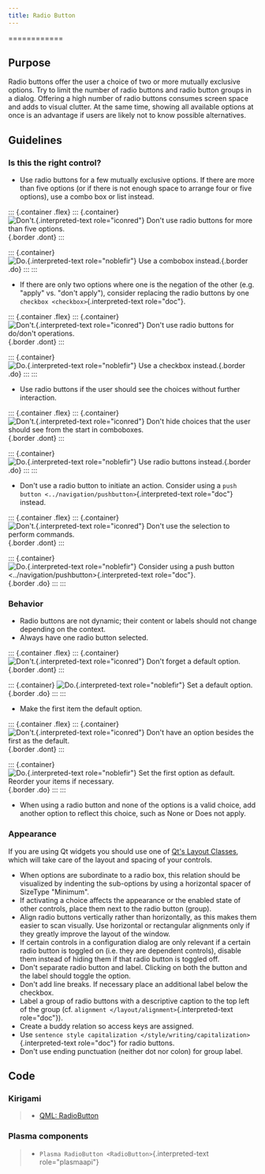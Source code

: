 ```yaml
---
title: Radio Button
---
```

============

Purpose
-------

Radio buttons offer the user a choice of two or more mutually exclusive
options. Try to limit the number of radio buttons and radio button
groups in a dialog. Offering a high number of radio buttons consumes
screen space and adds to visual clutter. At the same time, showing all
available options at once is an advantage if users are likely not to
know possible alternatives.

Guidelines
----------

### Is this the right control?

-   Use radio buttons for a few mutually exclusive options. If there are
    more than five options (or if there is not enough space to arrange
    four or five options), use a combo box or list instead.

::: {.container .flex}
::: {.container}
![`Don't.`{.interpreted-text role="iconred"} Don\'t use radio buttons
for more than five options.](/hig/Radiobutton_Many_Bad.qml.png){.border
.dont}
:::

::: {.container}
![`Do.`{.interpreted-text role="noblefir"} Use a combobox
instead.](/hig/Radiobutton_Many_Good.qml.png){.border .do}
:::
:::

-   If there are only two options where one is the negation of the other
    (e.g. \"apply\" vs. \"don\'t apply\"), consider replacing the radio
    buttons by one `checkbox <checkbox>`{.interpreted-text role="doc"}.

::: {.container .flex}
::: {.container}
![`Don't.`{.interpreted-text role="iconred"} Don\'t use radio buttons
for do/don\'t
operations.](/hig/Radiobutton_Negation_Bad.qml.png){.border .dont}
:::

::: {.container}
![`Do.`{.interpreted-text role="noblefir"} Use a checkbox
instead.](/hig/Radiobutton_Negation_Good.qml.png){.border .do}
:::
:::

-   Use radio buttons if the user should see the choices without further
    interaction.

::: {.container .flex}
::: {.container}
![`Don't.`{.interpreted-text role="iconred"} Don\'t hide choices that
the user should see from the start in
comboboxes.](/hig/Radiobutton_Visible_Bad.qml.png){.border .dont}
:::

::: {.container}
![`Do.`{.interpreted-text role="noblefir"} Use radio buttons
instead.](/hig/Radiobutton_Visible_Good.qml.png){.border .do}
:::
:::

-   Don\'t use a radio button to initiate an action. Consider using a
    `push button <../navigation/pushbutton>`{.interpreted-text
    role="doc"} instead.

::: {.container .flex}
::: {.container}
![`Don't.`{.interpreted-text role="iconred"} Don\'t use the selection to
perform commands.](/hig/Radiobutton_Command_Bad.qml.png){.border .dont}
:::

::: {.container}
![`Do.`{.interpreted-text role="noblefir"} Consider using a
`push button <../navigation/pushbutton>`{.interpreted-text
role="doc"}.](/hig/No_Command_2_Good.qml.png){.border .do}
:::
:::

### Behavior

-   Radio buttons are not dynamic; their content or labels should not
    change depending on the context.
-   Always have one radio button selected.

::: {.container .flex}
::: {.container}
![`Don't.`{.interpreted-text role="iconred"} Don\'t forget a default
option.](/hig/Radiobutton_Default_Bad.qml.png){.border .dont}
:::

::: {.container}
![`Do.`{.interpreted-text role="noblefir"} Set a default
option.](/hig/Radiobutton_Default_Good.qml.png){.border .do}
:::
:::

-   Make the first item the default option.

::: {.container .flex}
::: {.container}
![`Don't.`{.interpreted-text role="iconred"} Don\'t have an option
besides the first as the
default.](/hig/Radiobutton_First_Bad.qml.png){.border .dont}
:::

::: {.container}
![`Do.`{.interpreted-text role="noblefir"} Set the first option as
default. Reorder your items if
necessary.](/hig/Radiobutton_First_Good.qml.png){.border .do}
:::
:::

-   When using a radio button and none of the options is a valid choice,
    add another option to reflect this choice, such as None or Does not
    apply.

### Appearance

If you are using Qt widgets you should use one of [Qt\'s Layout
Classes](http://doc.qt.io/qt-5/layout.html), which will take care of the
layout and spacing of your controls.

-   When options are subordinate to a radio box, this relation should be
    visualized by indenting the sub-options by using a horizontal spacer
    of SizeType \"Minimum\".
-   If activating a choice affects the appearance or the enabled state
    of other controls, place them next to the radio button (group).
-   Align radio buttons vertically rather than horizontally, as this
    makes them easier to scan visually. Use horizontal or rectangular
    alignments only if they greatly improve the layout of the window.
-   If certain controls in a configuration dialog are only relevant if a
    certain radio button is toggled on (i.e. they are dependent
    controls), disable them instead of hiding them if that radio button
    is toggled off.
-   Don\'t separate radio button and label. Clicking on both the button
    and the label should toggle the option.
-   Don\'t add line breaks. If necessary place an additional label below
    the checkbox.
-   Label a group of radio buttons with a descriptive caption to the top
    left of the group (cf.
    `alignment </layout/alignment>`{.interpreted-text role="doc"}).
-   Create a buddy relation so access keys are assigned.
-   Use
    `sentence style capitalization </style/writing/capitalization>`{.interpreted-text
    role="doc"} for radio buttons.
-   Don\'t use ending punctuation (neither dot nor colon) for group
    label.

Code
----

### Kirigami

> -   [QML:
>     RadioButton](https://doc.qt.io/qt-5/qml-qtquick-controls-radiobutton.html)

### Plasma components

> -   `Plasma RadioButton <RadioButton>`{.interpreted-text
>     role="plasmaapi"}

